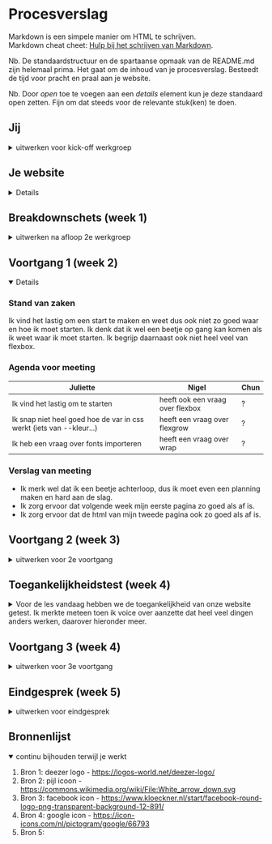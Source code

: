 # Procesverslag
Markdown is een simpele manier om HTML te schrijven.  
Markdown cheat cheet: [Hulp bij het schrijven van Markdown](https://github.com/adam-p/markdown-here/wiki/Markdown-Cheatsheet).

Nb. De standaardstructuur en de spartaanse opmaak van de README.md zijn helemaal prima. Het gaat om de inhoud van je procesverslag. Besteedt de tijd voor pracht en praal aan je website.

Nb. Door *open* toe te voegen aan een *details* element kun je deze standaard open zetten. Fijn om dat steeds voor de relevante stuk(ken) te doen.





## Jij

<details>
<summary>uitwerken voor kick-off werkgroep</summary>

### Auteur:
Juliette Groot

#### Je startniveau:
rood

#### Je focus:
responsive
 
</details>





## Je website

<details>

### Je opdracht:
https://www.deezer.com/nl/

#### Screenshot(s) van de eerste pagina (small screen): 
homepagina 
<img src="images/homepage.png" width="100px" alt="dit is homepage">

#### Screenshot(s) van de tweede pagina (small screen):
aanmeldpagina 
<img src="images/aanmeld.png" width="100px" alt="dit is aanmeld pagina">
 
</details>



## Breakdownschets (week 1)

<details>
<summary>uitwerken na afloop 2e werkgroep</summary>

### de hele pagina: 
<img src="images/homepage.jpg" width="375px" alt="breakdown van de hele pagina">

### dynamisch deel (bijv menu): 
<img src="images/menu.jpg" width="375px" alt="breakdown van een dynamisch deel">

### wellicht nog een dynamisch deel (bijv filter): 
<img src="images/aanmeld.jpg" width="375px" alt="breakdown van nog een dynamisch deel">

</details>





## Voortgang 1 (week 2)

<details open>

### Stand van zaken
Ik vind het lastig om een start te maken en weet dus ook niet zo goed waar en hoe ik moet starten. 
Ik denk dat ik wel een beetje op gang kan komen als ik weet waar ik moet starten.
Ik begrijp daarnaast ook niet heel veel van flexbox.

### Agenda voor meeting

| Juliette       | Nigel              |Chun         
| ---            | ---                | ---          
| Ik vind het lastig om te starten  | heeft ook een vraag over flexbox     | ?    | 
| Ik snap niet heel goed hoe de var in css werkt (iets van --kleur...) | heeft een vraag over flexgrow |? | 
| Ik heb een vraag over fonts importeren   | heeft een vraag over wrap                | ?        | 


### Verslag van meeting

- Ik merk wel dat ik een beetje achterloop, dus ik moet even een planning maken en hard aan de slag.
- Ik zorg ervoor dat volgende week mijn eerste pagina zo goed als af is.
- Ik zorg ervoor dat de html van mijn tweede pagina ook zo goed als af is.

</details>





## Voortgang 2 (week 3)

<details>
<summary>uitwerken voor 2e voortgang</summary>

### Stand van zaken
Ik heb echt best wel veel gedaan in deze week. Meer dan in de voorgaande weken dus dat is fijn. Daarnaast ben ik al bijna zover om te werken aan mijn tweede pagina.


### Agenda voor meeting

| Juliette      | Nigel         | Chun    | Chelsey       |
| ---           | ---           |  ---    | ---           |
| Ik heb wel een vraag over een bepaalde button| kan je html aanpassen met javascript? | maakt het heel erg uit als een stukje niet heel semantisch werkt|  vraag over form en placeholder|
| Ik heb niet echt een andere vraag | geen andere vraag | geen andere vragen | geen andere vraag |


### Verslag van meeting
hier na afloop snel de uitkomsten van de meeting vastleggen

- Ik heb best wel veel te doen dus ik moet wel even de eerste pagina af maken.
- Ik moet de footer even afmaken.
- Ik moet de sectie FAQ afmaken.
- Start maken met tweede pagina.

</details>





## Toegankelijkheidstest (week 4)

<details>
<summary>Voor de les vandaag hebben we de toegankelijkheid van onze website getest. Ik merkte meteen toen ik voice over aanzette dat heel veel dingen anders werken, daarover hieronder meer.</summary>

### Bevindingen
Lijst met je bevindingen die in de test naar voren kwamen:

screen reader
- niet alle knoppen werken op dezelfde manier.
- de stem van de voice over is heel irritant en kan alleen als man.

spasme simulator
- alles is wel te gebruiken.
- ze kon prima op alle knoppen klikken

brillen
- cursor vinden is lastig
- voor de rest is het allemaal goed te vinden en te gebruiken.
- de tekst is niet goed te lezen met de blur bril

#### Knoppen werken anders
De knoppen van bijvoorbeeld de touchbar werken niet meer goed. Ik moest meerdere keer klikken toen ik het volume wilde aanpassen en het werkte dus heel irritant.


#### Screen reader stem 
De stem van de screen reader is erg irritant en er is maar weinig variatie in stemmen en het zijn ook nog allemaal mannen stemmen. 
<img src="images/screenreaderstem.png" width="200px" alt="screen reader stem menu">


#### spasme simulator 
Annick heeft voor mij mijn website uitgeprobeerd met de spasme simulator. Ze kon op alle knoppen drukken en het lukte haar over het algemeen wel heel goed om de website te gebruiken.
<a href="https://youtu.be/gTlao8LHYr8"><img src="images/fotoyoutube.png" width="100" height="150"/></a>


#### Brillen: cursor is lastig te vinden 
1 van de eerste dingen die Annick opmerkte was dat de cursor heel lastig te vinden was. Ik weet niet of daar iets aan te doen is maar het is wel belangrijk dat je de cursor kan zien.


#### Blur bril: tekst niet goed te lezen 
Toen Annick de blur bril opzette merkte ze al gauw op dat (p)tekst niet goed te lezen is. Ik zou dat kunnen oplossen door de font-size aan te passen en te vergroten.

</details>





## Voortgang 3 (week 4)

<details>
<summary>uitwerken voor 3e voortgang</summary>

### Stand van zaken
Dit vak is al bijna afgelopen en ik heb wel nog veel te doen. Dus ik ben wel een beetje aan het stressen maar ik denk dat het wel goed komt uiteindelijk en dat ik alles af krijg voor de deadline.


### Agenda voor meeting
samen met je groepje opstellen

| Juliette      | Nigel          | Chun    | Chelsey       |
| ---            | ---                | ---          | ---              |
| Ik heb best wel veel moeite met de breakpoints goed maken in mijn website het ziet er nu heel raar uit. | Vraag over toetsenbord gebuiken op website en op dropdown menu | - | Vraag over github |
| Vraag over FAQ hoe zorg ik ervoor dat ik de > knop kan verplaatsen | - | - | - |
| Hoe zet ik een video in github | - | - | - |




### Verslag van meeting
hier na afloop snel de uitkomsten van de meeting vastleggen

- punt 1
- punt 2
- nog een punt
- ...

</details>





## Eindgesprek (week 5)

<details>
<summary>uitwerken voor eindgesprek</summary>

### Stand van zaken
hier dit ging goed & dit was lastig (neem ook screenshots op van delen van je website en code)

### Screenshot(s)

hier screenshot(s) van je eindresultaat

</details>





## Bronnenlijst

<details open>
<summary>continu bijhouden terwijl je werkt</summary>

1. Bron 1: deezer logo - https://logos-world.net/deezer-logo/ 
2. Bron 2: pijl icoon - https://commons.wikimedia.org/wiki/File:White_arrow_down.svg
3. Bron 3: facebook icon - https://www.kloeckner.nl/start/facebook-round-logo-png-transparent-background-12-891/ 
4. Bron 4: google icon - https://icon-icons.com/nl/pictogram/google/66793
5. Bron 5: 

</details>